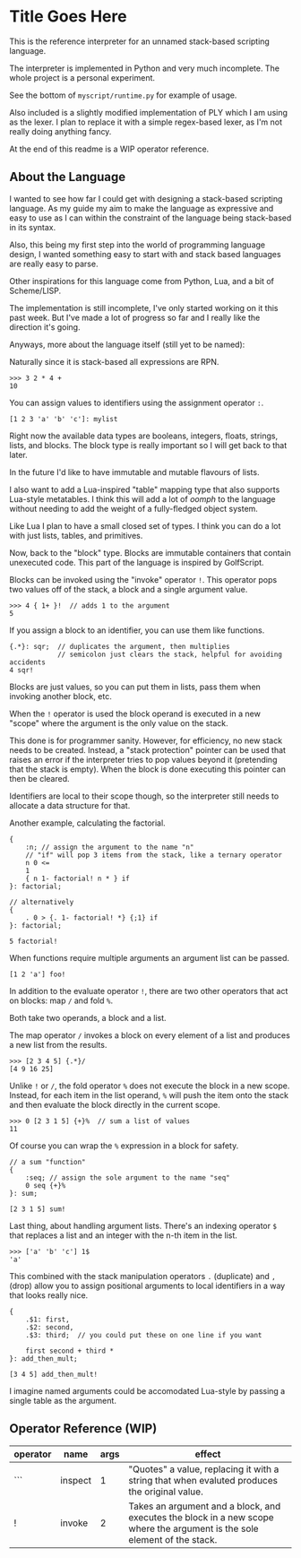 # Title Goes Here

This is the reference interpreter for an unnamed stack-based scripting language.

The interpreter is implemented in Python and very much incomplete. The whole project is a personal experiment. 

See the bottom of `myscript/runtime.py` for example of usage.

Also included is a slightly modified implementation of PLY which I am using as the lexer. 
I plan to replace it with a simple regex-based lexer, as I'm not really doing anything fancy.

At the end of this readme is a WIP operator reference.

## About the Language

I wanted to see how far I could get with designing a stack-based scripting language. As my guide my aim to make the language as expressive and easy to use as I can within the constraint of the language being stack-based in its syntax.

Also, this being my first step into the world of programming language design, I wanted something easy to start with and stack based languages are really easy to parse.

Other inspirations for this language come from Python, Lua, and a bit of Scheme/LISP.

The implementation is still incomplete, I've only started working on it this past week. But I've made a lot of progress so far and I really like the direction it's going.

Anyways, more about the language itself (still yet to be named):

Naturally since it is stack-based all expressions are RPN.

    >>> 3 2 * 4 +
    10

You can assign values to identifiers using the assignment operator `:`.

    [1 2 3 'a' 'b' 'c']: mylist

Right now the available data types are booleans, integers, floats, strings, lists, and blocks. The block type is really important so I will get back to that later.

In the future I'd like to have immutable and mutable flavours of lists.

I also want to add a Lua-inspired "table" mapping type that also supports Lua-style metatables. I think this will add a lot of *oomph* to the language without needing to add the weight of a fully-fledged object system.

Like Lua I plan to have a small closed set of types. I think you can do a lot with just lists, tables, and primitives.

Now, back to the "block" type. Blocks are immutable containers that contain unexecuted code. This part of the language is inspired by GolfScript.

Blocks can be invoked using the "invoke" operator `!`. This operator pops two values off of the stack, a block and a single argument value.

    >>> 4 { 1+ }!  // adds 1 to the argument
    5

If you assign a block to an identifier, you can use them like functions.

    {.*}: sqr;  // duplicates the argument, then multiplies 
                // semicolon just clears the stack, helpful for avoiding accidents
    4 sqr!

Blocks are just values, so you can put them in lists, pass them when invoking another block, etc.

When the `!` operator is used the block operand is executed in a new "scope" where the argument is the only value on the stack.

This done is for programmer sanity. However, for efficiency, no new stack needs to be created. Instead, a "stack protection" pointer can be used that raises an error if the interpreter tries to pop values beyond it (pretending that the stack is empty). When the block is done executing this pointer can then be cleared.

Identifiers are local to their scope though, so the interpreter still needs to allocate a data structure for that.

Another example, calculating the factorial.

```
{
    :n; // assign the argument to the name "n"
    // "if" will pop 3 items from the stack, like a ternary operator
    n 0 <=
    1
    { n 1- factorial! n * } if
}: factorial;

// alternatively
{
    . 0 > {. 1- factorial! *} {;1} if
}: factorial;

5 factorial!
```

When functions require multiple arguments an argument list can be passed.

    [1 2 'a'] foo!

In addition to the evaluate operator `!`, there are two other operators that act on blocks: map `/` and fold `%`.

Both take two operands, a block and a list.

The map operator `/` invokes a block on every element of a list and produces a new list from the results.

    >>> [2 3 4 5] {.*}/
    [4 9 16 25]

Unlike `!` or `/`, the fold operator `%` does not execute the block in a new scope. Instead, for each item in the list operand, `%` will push the item onto the stack and then evaluate the block directly in the current scope.

    >>> 0 [2 3 1 5] {+}%  // sum a list of values
    11

Of course you can wrap the `%` expression in a block for safety.

```
// a sum "function"
{
    :seq; // assign the sole argument to the name "seq"
    0 seq {+}%
}: sum;

[2 3 1 5] sum!
```

Last thing, about handling argument lists. There's an indexing operator `$` that replaces a list and an integer with the n-th item in the list.

    >>> ['a' 'b' 'c'] 1$
    'a'

This combined with the stack manipulation operators `.` (duplicate) and `,` (drop) allow you to assign positional arguments to local identifiers in a way that looks really nice.

```
{
    .$1: first,
    .$2: second,
    .$3: third;  // you could put these on one line if you want

    first second + third *
}: add_then_mult;

[3 4 5] add_then_mult!
```

I imagine named arguments could be accomodated Lua-style by passing a single table as the argument.


## Operator Reference (WIP)
| operator    | name        | args   |  effect
| ----------- | ----------- | ------ | -------
| `\``        | inspect     | 1      |  "Quotes" a value, replacing it with a string that when evaluted produces the original value.
| !           | invoke      | 2      |  Takes an argument and a block, and executes the block in a new scope where the argument is the sole element of the stack. 